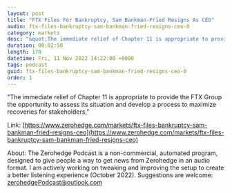 ```yaml
---
layout: post
title: "FTX Files For Bankruptcy, Sam Bankman-Fried Resigns As CEO"
audio: ftx-files-bankruptcy-sam-bankman-fried-resigns-ceo-0
category: markets
desc: "&quot;The immediate relief of Chapter 11 is appropriate to provide the FTX Group the opportunity to assess its situation and develop a process to maximize recoveries for stakeholders,&quot;"
duration: 00:02:50
length: 170
datetime: Fri, 11 Nov 2022 14:22:00 +0000
tags: podcast
guid: ftx-files-bankruptcy-sam-bankman-fried-resigns-ceo-0
order: 1
---
```

&quot;The immediate relief of Chapter 11 is appropriate to provide the FTX Group the opportunity to assess its situation and develop a process to maximize recoveries for stakeholders,&quot;

Link: [https://www.zerohedge.com/markets/ftx-files-bankruptcy-sam-bankman-fried-resigns-ceo](https://www.zerohedge.com/markets/ftx-files-bankruptcy-sam-bankman-fried-resigns-ceo)

About: The Zerohedge Podcast is a non-commercial, automated program, designed to give people a way to get news from Zerohedge in an audio format.  I am actively working on tweaking and improving the setup to create a better listening experience (October 2022).  Suggestions are welcome: [zerohedgePodcast@outlook.com](mailto:zerohedgePodcast@outlook.com)